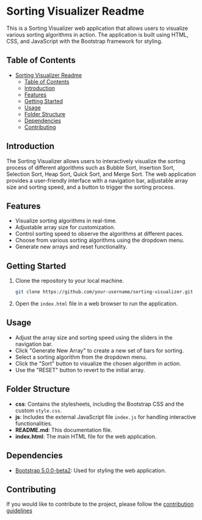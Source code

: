 # Sorting Visualizer Readme

This is a Sorting Visualizer web application that allows users to visualize various sorting algorithms in action. The application is built using HTML, CSS, and JavaScript with the Bootstrap framework for styling.

## Table of Contents
- [Sorting Visualizer Readme](#sorting-visualizer-readme)
  - [Table of Contents](#table-of-contents)
  - [Introduction](#introduction)
  - [Features](#features)
  - [Getting Started](#getting-started)
  - [Usage](#usage)
  - [Folder Structure](#folder-structure)
  - [Dependencies](#dependencies)
  - [Contributing](#contributing)

## Introduction
The Sorting Visualizer allows users to interactively visualize the sorting process of different algorithms such as Bubble Sort, Insertion Sort, Selection Sort, Heap Sort, Quick Sort, and Merge Sort. The web application provides a user-friendly interface with a navigation bar, adjustable array size and sorting speed, and a button to trigger the sorting process.

## Features
- Visualize sorting algorithms in real-time.
- Adjustable array size for customization.
- Control sorting speed to observe the algorithms at different paces.
- Choose from various sorting algorithms using the dropdown menu.
- Generate new arrays and reset functionality.

## Getting Started
1. Clone the repository to your local machine.
   ```bash
   git clone https://github.com/your-username/sorting-visualizer.git
   ```
2. Open the `index.html` file in a web browser to run the application.

## Usage
- Adjust the array size and sorting speed using the sliders in the navigation bar.
- Click "Generate New Array" to create a new set of bars for sorting.
- Select a sorting algorithm from the dropdown menu.
- Click the "Sort" button to visualize the chosen algorithm in action.
- Use the "RESET" button to revert to the initial array.

## Folder Structure
- **css**: Contains the stylesheets, including the Bootstrap CSS and the custom `style.css`.
- **js**: Includes the external JavaScript file `index.js` for handling interactive functionalities.
- **README.md**: This documentation file.
- **index.html**: The main HTML file for the web application.

## Dependencies
- [Bootstrap 5.0.0-beta2](https://getbootstrap.com/docs/5.0/getting-started/introduction/): Used for styling the web application.

## Contributing
If you would like to contribute to the project, please follow the [contribution guidelines](CONTRIBUTING.md)